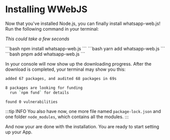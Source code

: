 # Installing WWebJS

Now that you've installed Node.js, you can finally install whatsapp-web.js! Run the following command in your terminal:

*This could take a few seconds*

<code-group>
<code-block title="npm" active>
```bash
npm install whatsapp-web.js
```
</code-block>

<code-block title="yarn">
```bash
yarn add whatsapp-web.js
```
</code-block>

<code-block title="pnpm">
```bash
pnpm add whatsapp-web.js
```
</code-block>
</code-group>

In your console will now show up the downloading progress. After the download is completed, your terminal may show you this:

```bash
added 67 packages, and audited 68 packages in 69s

8 packages are looking for funding
  run `npm fund` for details

found 0 vulnerabilities
```

:::tip INFO
You also have now, one more file named `package-lock.json` and one folder `node_modules`, which contains all the modules.
:::

And now your are done with the installation. You are ready to start setting up your App.
